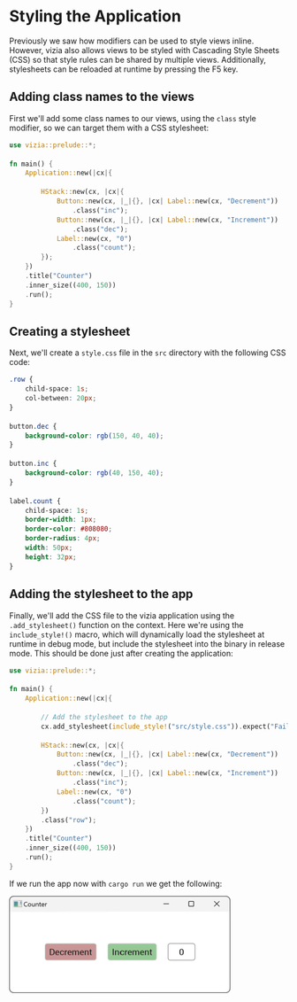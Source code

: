 # Styling the Application

Previously we saw how modifiers can be used to style views inline. However, vizia also allows views to be styled with Cascading Style Sheets (CSS) so that style rules can be shared by multiple views. Additionally, stylesheets can be reloaded at runtime by pressing the F5 key.

## Adding class names to the views
First we'll add some class names to our views, using the `class` style modifier, so we can target them with a CSS stylesheet:

```rust
use vizia::prelude::*;

fn main() {
    Application::new(|cx|{
        
        HStack::new(cx, |cx|{
            Button::new(cx, |_|{}, |cx| Label::new(cx, "Decrement"))
                .class("inc");
            Button::new(cx, |_|{}, |cx| Label::new(cx, "Increment"))
                .class("dec");
            Label::new(cx, "0")
                .class("count");
        });
    })
    .title("Counter")
    .inner_size((400, 150))
    .run();
}
```

## Creating a stylesheet
Next, we'll create a `style.css` file in the `src` directory with the following CSS code:

```css
.row {
    child-space: 1s;
    col-between: 20px;
}

button.dec {
    background-color: rgb(150, 40, 40);
}

button.inc {
    background-color: rgb(40, 150, 40);
}

label.count {
    child-space: 1s;
    border-width: 1px;
    border-color: #808080;
    border-radius: 4px;
    width: 50px;
    height: 32px;
}
```


## Adding the stylesheet to the app
Finally, we'll add the CSS file to the vizia application using the `.add_stylesheet()` function on the context. Here we're using the `include_style!()` macro, which will dynamically load the stylesheet at runtime in debug mode, but include the stylesheet into the binary in release mode. This should be done just after creating the application:

```rust
use vizia::prelude::*;

fn main() {
    Application::new(|cx|{

        // Add the stylesheet to the app
        cx.add_stylesheet(include_style!("src/style.css")).expect("Failed to load stylesheet");
        
        HStack::new(cx, |cx|{
            Button::new(cx, |_|{}, |cx| Label::new(cx, "Decrement"))
                .class("dec");
            Button::new(cx, |_|{}, |cx| Label::new(cx, "Increment"))
                .class("inc");
            Label::new(cx, "0")
                .class("count");
        })
        .class("row");
    })
    .title("Counter")
    .inner_size((400, 150))
    .run();
}
```

If we run the app now with `cargo run` we get the following:

<img src="../img/styling.png" alt="A vizia app showing two buttons and a label" width="400"/>

